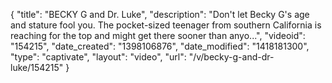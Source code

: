 {
    "title": "BECKY G and Dr. Luke",
    "description": "Don't let Becky G's age and stature fool you. The pocket-sized teenager from southern California is reaching for the top and might get there sooner than anyo...",
    "videoid": "154215",
    "date_created": "1398106876",
    "date_modified": "1418181300",
    "type": "captivate",
    "layout": "video",
    "url": "\/v\/becky-g-and-dr-luke\/154215"
}